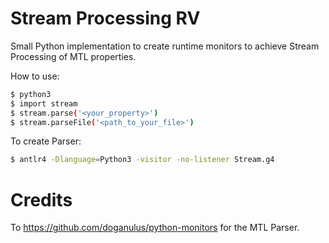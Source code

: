 # Stream Processing RV


Small Python implementation to create runtime monitors to achieve Stream Processing of MTL properties.

How to use:

```bash
$ python3
$ import stream
$ stream.parse('<your_property>')
$ stream.parseFile('<path_to_your_file>')
```

To create Parser:

```bash
$ antlr4 -Dlanguage=Python3 -visitor -no-listener Stream.g4 
```

# Credits

To https://github.com/doganulus/python-monitors for the MTL Parser.

